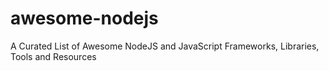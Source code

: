# awesome-nodejs
A Curated List of Awesome NodeJS and JavaScript Frameworks, Libraries, Tools and Resources
